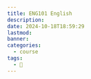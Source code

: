 ```yaml
---
title: ENG101 English
description: 
date: 2024-10-18T18:59:29
lastmod: 
banner: 
categories:
  - course
tags:
  - 🌲
---
```

